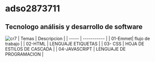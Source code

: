 # adso2873711

## Tecnologo análisis y desarrollo de software

![cr7](https://www.eltiempo.com/files/article_main_1200/uploads/2023/05/29/647555bfdfbfb.jpeg)
| Temas | Descripcion |
| -----   | ----------- |
| 01-Emmet| flujo de trabajo |
| 02-HTML | LENGUAJE ETIQUETAS |
| 03- CSS | HOJA DE ESTILOS DE CASCADA |
| 04-JAVASCRIPT | LENGUAJE DE PROGRAMACION |
